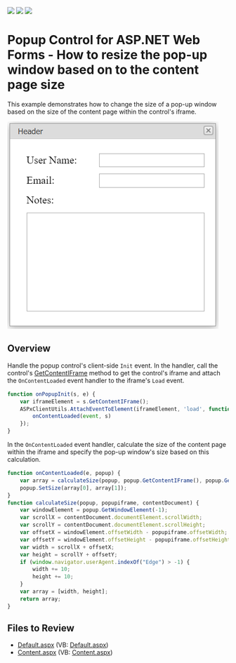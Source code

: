 <!-- default badges list -->
![](https://img.shields.io/endpoint?url=https://codecentral.devexpress.com/api/v1/VersionRange/128555261/17.2.4%2B)
[![](https://img.shields.io/badge/Open_in_DevExpress_Support_Center-FF7200?style=flat-square&logo=DevExpress&logoColor=white)](https://supportcenter.devexpress.com/ticket/details/E2571)
[![](https://img.shields.io/badge/📖_How_to_use_DevExpress_Examples-e9f6fc?style=flat-square)](https://docs.devexpress.com/GeneralInformation/403183)
<!-- default badges end -->
# Popup Control for ASP.NET Web Forms - How to resize the pop-up window based on to the content page size

This example demonstrates how to change the size of a pop-up window based on the size of the content page within the control's iframe.

![Resize the pop-up window based on the content](changePopupSize.png)

## Overview

Handle the popup control's client-side `Init` event. In the handler, call the control's [GetContentIFrame](https://docs.devexpress.com/AspNet/js-ASPxClientPopupControlBase.GetContentIFrame) method to get the control's iframe and attach the `OnContentLoaded` event handler to the iframe's `Load` event.

```js
function onPopupInit(s, e) {
    var iframeElement = s.GetContentIFrame();
    ASPxClientUtils.AttachEventToElement(iframeElement, 'load', function (event) {
        onContentLoaded(event, s)
    });
}
```

In the `OnContentLoaded` event handler, calculate the size of the content page within the iframe and specify the pop-up window's size based on this calculation.

```js
function onContentLoaded(e, popup) {
    var array = calculateSize(popup, popup.GetContentIFrame(), popup.GetContentIFrameWindow().document);
    popup.SetSize(array[0], array[1]);
}
function calculateSize(popup, popupiframe, contentDocument) {
    var windowElement = popup.GetWindowElement(-1);
    var scrollX = contentDocument.documentElement.scrollWidth;
    var scrollY = contentDocument.documentElement.scrollHeight;
    var offsetX = windowElement.offsetWidth - popupiframe.offsetWidth;
    var offsetY = windowElement.offsetHeight - popupiframe.offsetHeight;
    var width = scrollX + offsetX;
    var height = scrollY + offsetY;
    if (window.navigator.userAgent.indexOf("Edge") > -1) {
        width += 10;
        height += 10;
    }
    var array = [width, height];
    return array;
}
```

## Files to Review

* [Default.aspx](./CS/E2571/Default.aspx) (VB: [Default.aspx](./VB/E2571/Default.aspx))
* [Content.aspx](./CS/E2571/Content.aspx) (VB: [Content.aspx](./VB/E2571/Content.aspx))
